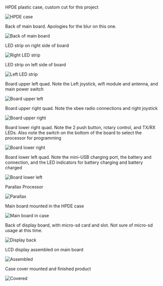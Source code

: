 HPDE plastic case, custom cut for this project

![HPDE case](./01-case.jpg)

Back of main board. Apologies for the blur on this one.

![Back of main board](./02-back.jpg)

LED strip on right side of board

![Right LED strip](./03-rightleds.jpg)

LED strip on left side of board

![Left LED strip](./04-leftleds.jpg)

Board upper left quad. Note the Left joystick, wifi module and antenna, and main power switch 

![Board upper left](./05-boardul.jpg)

Board upper right quad. Note the xbee radio connections and right joystick

![Board upper right](./06-boardur.jpg)

Board lower right quad. Note the 2 push button, rotary control, and TX/RX LEDs. Also note the switch on the bottom of the board to select the processor for programming 

![Board lower right](./07-boardlr.jpg)

Board lower left quad. Note the mini-USB charging port, the battery and connection, and the LED indicators for battery charging and battery charged

![Board lower left](./08-boardll.jpg)

Parallax Processor

![Parallax](./09-parproc.jpg)

Main board mounted in the HPDE case

![Main board in case](./10-board.jpg)

Back of display board, with micro-sd card and slot. Not sure of micro-sd usage at this time.

![Display back](./11-screenback.jpg)

LCD display assembled on main board

![Assembled](./12-assembled.jpg)

Case cover mounted and finished product

![Covered](./13-covered.jpg)

